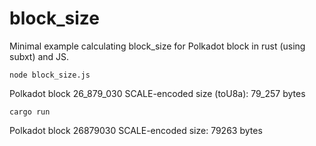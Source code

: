 # block_size
Minimal example calculating block_size for Polkadot block in rust (using subxt) and JS.


```
node block_size.js
```
Polkadot block 26_879_030 SCALE-encoded size (toU8a): 79_257 bytes

```
cargo run
```
Polkadot block 26879030 SCALE-encoded size: 79263 bytes
